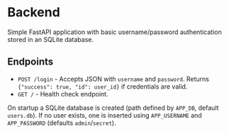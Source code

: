 # Backend

Simple FastAPI application with basic username/password authentication stored in an SQLite database.

## Endpoints

- `POST /login` - Accepts JSON with `username` and `password`. Returns `{"success": true, "id": user_id}` if credentials are valid.
- `GET /` - Health check endpoint.

On startup a SQLite database is created (path defined by `APP_DB`, default `users.db`).
If no user exists, one is inserted using `APP_USERNAME` and `APP_PASSWORD` (defaults `admin`/`secret`).

